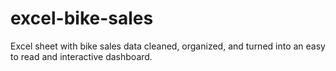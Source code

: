 # excel-bike-sales
Excel sheet with bike sales data cleaned, organized, and turned into an easy to read and interactive dashboard.
